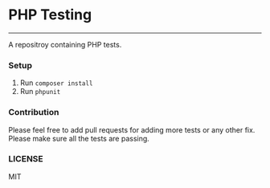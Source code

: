 # PHP Testing
---
A repositroy containing PHP tests. 

### Setup
1) Run ```` composer install ````
2) Run ```` phpunit ````

### Contribution
Please feel free to add pull requests for adding more tests or any other fix. Please make sure all the tests are passing.

### LICENSE
MIT
